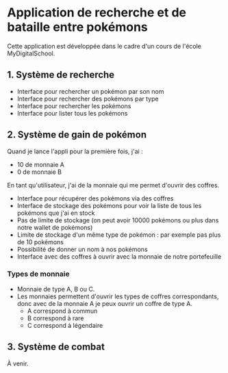 # Application de recherche et de bataille entre pokémons

Cette application est développée dans le cadre d'un cours de l'école MyDigitalSchool.

## 1. Système de recherche

- Interface pour rechercher un pokémon par son nom
- Interface pour rechercher des pokémons par type
- Interface pour rechercher les pokémons
- Interface pour lister tous les pokémons

## 2. Système de gain de pokémon

Quand je lance l'appli pour la première fois, j'ai :
- 10 de monnaie A
- 0 de monnaie B

En tant qu'utilisateur, j'ai de la monnaie qui me permet d'ouvrir des coffres.

- Interface pour récupérer des pokémons via des coffres
- Interface de stockage des pokémons pour voir la liste de tous les pokémons que j'ai en stock
- Pas de limite de stockage (on peut avoir 10000 pokémons ou plus dans notre wallet de pokémons)
- Limite de stockage d'un même type de pokémon : par exemple pas plus de 10 pokémons
- Possibilité de donner un nom à nos pokémons
- Interface avec des coffres à ouvrir avec la monnaie de notre portefeuille

### Types de monnaie

- Monnaie de type A, B ou C.
- Les monnaies permettent d'ouvrir les types de coffres correspondants, donc avec de la monnaie A je peux ouvrir un coffre de type A.
   - A correspond à commun
   - B correspond à rare
   - C correspond à légendaire

## 3. Système de combat

À venir.
